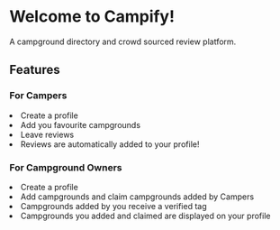 <h1>Welcome to Campify!</h1>
A campground directory and crowd sourced review platform.

<h2>Features</h2>
<h3>For Campers</h3>
<lu>
    <li>Create a profile</li>
    <li>Add you favourite campgrounds</li>
    <li>Leave reviews</li>
    <li>Reviews are automatically added to your profile!</li>
</lu>

<h3>For Campground Owners</h3>
<lu>
    <li>Create a profile</li>
    <li>Add campgrounds and claim campgrounds added by Campers</li>
    <li>Campgrounds added by you receive a verified tag</li>  
    <li>Campgrounds you added and claimed are displayed on your profile</li>
</lu>

